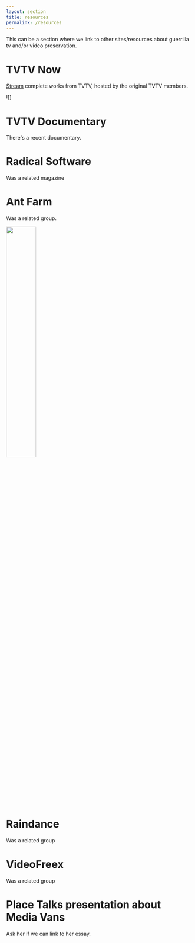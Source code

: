 ```yaml
---
layout: section
title: resources
permalink: /resources
---
```

This can be a section where we link to other sites/resources about guerrilla tv and/or video preservation.

# TVTV Now

[Stream](http://www.tvtvnow.com/) complete works from TVTV, hosted by the original TVTV members.

![]

# TVTV Documentary

There's a recent documentary.

# Radical Software

Was a related magazine

# Ant Farm

Was a related group.

<image style="width: 40%" src="{{ site.baseurl }}/assets/images/ant-farm.jpg"/>

# Raindance

Was a related group

# VideoFreex

Was a related group

# Place Talks presentation about Media Vans

Ask her if we can link to her essay.
